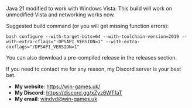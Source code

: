 Java 21 modified to work with Windows Vista. This build will work on unmodified Vista and networking works now.

Suggested build command (or you will get missing function errors):

```bash configure --with-target-bits=64 --with-toolchain-version=2019 --with-extra-cflags="-DPSAPI_VERSION=1" --with-extra-cxxflags="/DPSAPI_VERSION=1"```

You can also download a pre-compiled release in the releases section.


If you need to contact me for any reason, my Discord server is your best bet.

- **My website**: https://win-games.uk/
- **My Discord**: https://discord.gg/xZyz6WTfaT
- **My email**: windvd@win-games.uk
